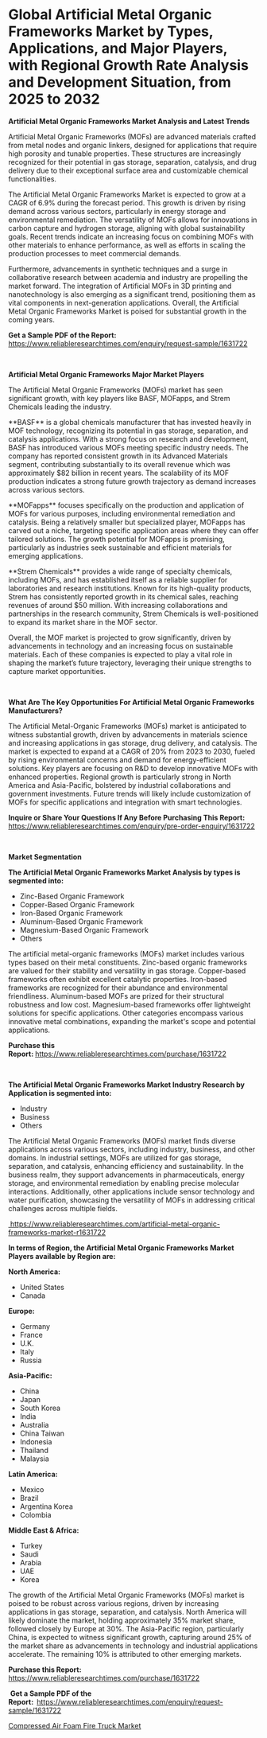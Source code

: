 <p><h1>Global Artificial Metal Organic Frameworks Market by Types, Applications, and Major Players, with Regional Growth Rate Analysis and Development Situation, from 2025 to 2032</h1></p><p><strong>Artificial Metal Organic Frameworks Market Analysis and Latest Trends</strong></p>
<p><p>Artificial Metal Organic Frameworks (MOFs) are advanced materials crafted from metal nodes and organic linkers, designed for applications that require high porosity and tunable properties. These structures are increasingly recognized for their potential in gas storage, separation, catalysis, and drug delivery due to their exceptional surface area and customizable chemical functionalities.</p><p>The Artificial Metal Organic Frameworks Market is expected to grow at a CAGR of 6.9% during the forecast period. This growth is driven by rising demand across various sectors, particularly in energy storage and environmental remediation. The versatility of MOFs allows for innovations in carbon capture and hydrogen storage, aligning with global sustainability goals. Recent trends indicate an increasing focus on combining MOFs with other materials to enhance performance, as well as efforts in scaling the production processes to meet commercial demands.</p><p>Furthermore, advancements in synthetic techniques and a surge in collaborative research between academia and industry are propelling the market forward. The integration of Artificial MOFs in 3D printing and nanotechnology is also emerging as a significant trend, positioning them as vital components in next-generation applications. Overall, the Artificial Metal Organic Frameworks Market is poised for substantial growth in the coming years.</p></p>
<p><strong>Get a Sample PDF of the Report:&nbsp;</strong> <a href="https://www.reliableresearchtimes.com/enquiry/request-sample/1631722?utm_campaign=2937&utm_medium=2&utm_source=Github&utm_content=ia&utm_term=29032025&utm_id=artificial-metal-organic-frameworks">https://www.reliableresearchtimes.com/enquiry/request-sample/1631722</a></p>
<p>&nbsp;</p>
<p><strong>Artificial Metal Organic Frameworks Major Market Players</strong></p>
<p><p>The Artificial Metal Organic Frameworks (MOFs) market has seen significant growth, with key players like BASF, MOFapps, and Strem Chemicals leading the industry. </p><p>**BASF** is a global chemicals manufacturer that has invested heavily in MOF technology, recognizing its potential in gas storage, separation, and catalysis applications. With a strong focus on research and development, BASF has introduced various MOFs meeting specific industry needs. The company has reported consistent growth in its Advanced Materials segment, contributing substantially to its overall revenue which was approximately $82 billion in recent years. The scalability of its MOF production indicates a strong future growth trajectory as demand increases across various sectors.</p><p>**MOFapps** focuses specifically on the production and application of MOFs for various purposes, including environmental remediation and catalysis. Being a relatively smaller but specialized player, MOFapps has carved out a niche, targeting specific application areas where they can offer tailored solutions. The growth potential for MOFapps is promising, particularly as industries seek sustainable and efficient materials for emerging applications.</p><p>**Strem Chemicals** provides a wide range of specialty chemicals, including MOFs, and has established itself as a reliable supplier for laboratories and research institutions. Known for its high-quality products, Strem has consistently reported growth in its chemical sales, reaching revenues of around $50 million. With increasing collaborations and partnerships in the research community, Strem Chemicals is well-positioned to expand its market share in the MOF sector.</p><p>Overall, the MOF market is projected to grow significantly, driven by advancements in technology and an increasing focus on sustainable materials. Each of these companies is expected to play a vital role in shaping the market’s future trajectory, leveraging their unique strengths to capture market opportunities.</p></p>
<p>&nbsp;</p>
<p><strong>What Are The Key Opportunities For Artificial Metal Organic Frameworks Manufacturers?</strong></p>
<p><p>The Artificial Metal-Organic Frameworks (MOFs) market is anticipated to witness substantial growth, driven by advancements in materials science and increasing applications in gas storage, drug delivery, and catalysis. The market is expected to expand at a CAGR of 20% from 2023 to 2030, fueled by rising environmental concerns and demand for energy-efficient solutions. Key players are focusing on R&D to develop innovative MOFs with enhanced properties. Regional growth is particularly strong in North America and Asia-Pacific, bolstered by industrial collaborations and government investments. Future trends will likely include customization of MOFs for specific applications and integration with smart technologies.</p></p>
<p><strong>Inquire or Share Your Questions If Any Before Purchasing This Report:</strong> <a href="https://www.reliableresearchtimes.com/enquiry/pre-order-enquiry/1631722?utm_campaign=2937&utm_medium=2&utm_source=Github&utm_content=ia&utm_term=29032025&utm_id=artificial-metal-organic-frameworks">https://www.reliableresearchtimes.com/enquiry/pre-order-enquiry/1631722</a></p>
<p>&nbsp;</p>
<p><strong>Market Segmentation</strong></p>
<p><strong>The Artificial Metal Organic Frameworks Market Analysis by types is segmented into:</strong></p>
<p><ul><li>Zinc-Based Organic Framework</li><li>Copper-Based Organic Framework</li><li>Iron-Based Organic Framework</li><li>Aluminum-Based Organic Framework</li><li>Magnesium-Based Organic Framework</li><li>Others</li></ul></p>
<p><p>The artificial metal-organic frameworks (MOFs) market includes various types based on their metal constituents. Zinc-based organic frameworks are valued for their stability and versatility in gas storage. Copper-based frameworks often exhibit excellent catalytic properties. Iron-based frameworks are recognized for their abundance and environmental friendliness. Aluminum-based MOFs are prized for their structural robustness and low cost. Magnesium-based frameworks offer lightweight solutions for specific applications. Other categories encompass various innovative metal combinations, expanding the market's scope and potential applications.</p></p>
<p><strong>Purchase this Report:&nbsp;</strong><a href="https://www.reliableresearchtimes.com/purchase/1631722?utm_campaign=2937&utm_medium=2&utm_source=Github&utm_content=ia&utm_term=29032025&utm_id=artificial-metal-organic-frameworks">https://www.reliableresearchtimes.com/purchase/1631722</a></p>
<p>&nbsp;</p>
<p><strong>The Artificial Metal Organic Frameworks Market Industry Research by Application is segmented into:</strong></p>
<p><ul><li>Industry</li><li>Business</li><li>Others</li></ul></p>
<p><p>The Artificial Metal Organic Frameworks (MOFs) market finds diverse applications across various sectors, including industry, business, and other domains. In industrial settings, MOFs are utilized for gas storage, separation, and catalysis, enhancing efficiency and sustainability. In the business realm, they support advancements in pharmaceuticals, energy storage, and environmental remediation by enabling precise molecular interactions. Additionally, other applications include sensor technology and water purification, showcasing the versatility of MOFs in addressing critical challenges across multiple fields.</p></p>
<p><a href="https://www.reliableresearchtimes.com/artificial-metal-organic-frameworks-market-r1631722?utm_campaign=2937&utm_medium=2&utm_source=Github&utm_content=ia&utm_term=29032025&utm_id=artificial-metal-organic-frameworks">&nbsp;https://www.reliableresearchtimes.com/artificial-metal-organic-frameworks-market-r1631722</a></p>
<p><strong>In terms of Region, the Artificial Metal Organic Frameworks Market Players available by Region are:</strong></p>
<p>
    <p> <strong> North America: </strong>
        <ul>
            <li>United States</li>
            <li>Canada</li>
        </ul>
        </p> 
    <p> <strong> Europe: </strong>
        <ul>
            <li>Germany</li>
            <li>France</li>
            <li>U.K.</li>
            <li>Italy</li>
            <li>Russia</li>
        </ul>
        </p> 
    <p> <strong> Asia-Pacific: </strong>
        <ul>
            <li>China</li>
            <li>Japan</li>
            <li>South Korea</li>
            <li>India</li>
            <li>Australia</li>
            <li>China Taiwan</li>
            <li>Indonesia</li>
            <li>Thailand</li>
            <li>Malaysia</li>
        </ul>
        </p> 
    <p> <strong> Latin America: </strong>
        <ul>
            <li>Mexico</li>
            <li>Brazil</li>
            <li>Argentina Korea</li>
            <li>Colombia</li>
        </ul>
        </p> 
    <p> <strong> Middle East & Africa: </strong>
        <ul>
            <li>Turkey</li>
            <li>Saudi</li>
            <li>Arabia</li>
            <li>UAE</li>
            <li>Korea</li>
        </ul>
    </p>
    </p>
<p><p>The growth of the Artificial Metal Organic Frameworks (MOFs) market is poised to be robust across various regions, driven by increasing applications in gas storage, separation, and catalysis. North America will likely dominate the market, holding approximately 35% market share, followed closely by Europe at 30%. The Asia-Pacific region, particularly China, is expected to witness significant growth, capturing around 25% of the market share as advancements in technology and industrial applications accelerate. The remaining 10% is attributed to other emerging markets.</p></p>
<p><strong>Purchase this Report: </strong><a href="https://www.reliableresearchtimes.com/purchase/1631722?utm_campaign=2937&utm_medium=2&utm_source=Github&utm_content=ia&utm_term=29032025&utm_id=artificial-metal-organic-frameworks">https://www.reliableresearchtimes.com/purchase/1631722</a></p>
<p>&nbsp;<strong>Get a Sample PDF of the Report:&nbsp;&nbsp;</strong><a href="https://www.reliableresearchtimes.com/enquiry/request-sample/1631722?utm_campaign=2937&utm_medium=2&utm_source=Github&utm_content=ia&utm_term=29032025&utm_id=artificial-metal-organic-frameworks">https://www.reliableresearchtimes.com/enquiry/request-sample/1631722</a></p>
<p><strong></strong></p>
<p><p><a href="https://github.com/shewlisapsai/Market-Research-Report-List-1/blob/main/compressed-air-foam-fire-truck-market.md?utm_campaign=2937&utm_medium=2&utm_source=Github&utm_content=ia&utm_term=29032025&utm_id=artificial-metal-organic-frameworks">Compressed Air Foam Fire Truck Market</a></p></p>